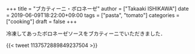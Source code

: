 +++
title = "ブカティーニ・ボロネーゼ"
author = ["Takaaki ISHIKAWA"]
date = 2019-06-09T18:22:00+09:00
tags = ["pasta", "tomato"]
categories = ["cooking"]
draft = false
+++

冷凍してあったボロネーゼソースをブカティーニでいただきました．

{{< tweet 1137572889849237504 >}}
